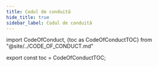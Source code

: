 ```yaml
---
title: Codul de conduită
hide_title: true
sidebar_label: Codul de conduită
---
```


import CodeOfConduct, {toc as CodeOfConductTOC} from "@site/../CODE_OF_CONDUCT.md"

<CodeOfConduct />

export const toc = CodeOfConductTOC;
